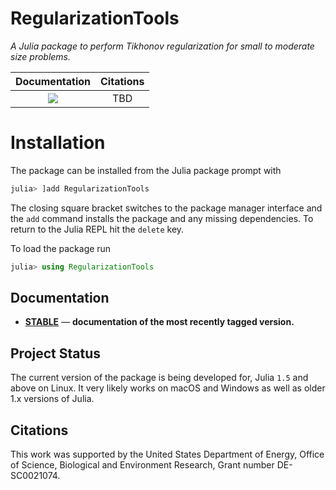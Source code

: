 # RegularizationTools

*A Julia package to perform Tikhonov regularization for small to moderate size problems.*

| **Documentation**                                                               |  **Citations** |
|:-------------------------------------------------------------------------------:|:-------------------------------------------------------------------------------------------------------------------------------------------:|
| [![][docs-stable-img]][docs-stable-url] | TBD  |

# Installation

The package can be installed from the Julia package prompt with

```julia
julia> ]add RegularizationTools
```

The closing square bracket switches to the package manager interface and the ```add``` command installs the package and any missing dependencies. To return to the Julia REPL hit the ```delete``` key.

To load the package run

```julia
julia> using RegularizationTools
```

## Documentation

- [**STABLE**][docs-stable-url] &mdash; **documentation of the most recently tagged version.**

## Project Status
The current version of the package is being developed for, Julia `1.5` and above on Linux. It very likely works on macOS and Windows as well as older 1.x versions of Julia.

## Citations
This work was supported by the United States Department of Energy, Office of Science, Biological and Environment Research, Grant number DE-SC0021074.

[docs-dev-img]: https://img.shields.io/badge/docs-dev-blue.svg
[docs-dev-url]: https://mdpetters.github.io/RegularizationTools.jl/latest/

[docs-stable-img]: https://img.shields.io/badge/docs-stable-blue.svg
[docs-stable-url]: https://mdpetters.github.io/RegularizationTools.jl/stable/
